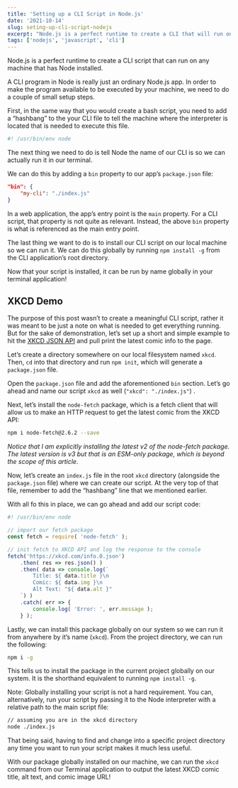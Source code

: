 ```yaml
---
title: 'Setting up a CLI Script in Node.js'
date: '2021-10-14'
slug: seting-up-cli-script-nodejs
excerpt: "Node.js is a perfect runtime to create a CLI that will run on any machine that has Node installed..."
tags: ['nodejs', 'javascript', 'cli']
---
```


Node.js is a perfect runtime to create a CLI script that can run on any machine that has Node installed.

A CLI program in Node is really just an ordinary Node.js app. In order to make the program available to be executed by your machine, we need to do a couple of small setup steps.

First, in the same way that you would create a bash script, you need to add a “hashbang” to the your CLI file  to tell the machine where the interpreter is located that is needed to execute this file.

```sh
#! /usr/bin/env node
```

The next thing we need to do is tell Node the name of our CLI is so we can actually run it in our terminal.

We can do this by adding a `bin` property to our app’s `package.json` file:

```json
"bin": {
	"my-cli": "./index.js"
}
```

In a web application, the app’s entry point is the `main` property. For a CLI script, that property is not quite as relevant. Instead, the above `bin` property is what is referenced as the main entry point.

The last thing we want to do is to install our CLI script on our local machine so we can run it. We can do this globally by running `npm install -g` from the CLI application’s root directory.

Now that your script is installed, it can be run by name globally in your terminal application!

## XKCD Demo

The purpose of this post wasn’t to create a meaningful CLI script, rather it was meant to be just a note on what is needed to get everything running. But for the sake of demonstration, let’s set up a short and simple example to hit the [XKCD JSON API](https://xkcd.com/json.html) and pull print the latest comic info to the page.

Let’s create a directory somewhere on our local filesystem named `xkcd`. Then, `cd` into that directory and run `npm init`, which will generate a `package.json` file.

Open the `package.json` file and add the aforementioned `bin` section. Let’s go ahead and name our script `xkcd` as well (`"xkcd": "./index.js"`) .

Next, let’s install the `node-fetch` package, which is a fetch client that will allow us to make an HTTP request to get the latest comic from the XKCD API:

```sh
npm i node-fetch@2.6.2 --save
```

_Notice that I am explicitly installing the latest v2 of the node-fetch package. The latest version is v3 but that is an ESM-only package, which is beyond the scope of this article._

Now, let’s create an `index.js` file in the root `xkcd` directory (alongside the `package.json` file) where we can create our script. At the very top of that file, remember to add the “hashbang” line that we mentioned earlier.

With all fo this in place, we can go ahead and add our script code:

```js
#! /usr/bin/env node

// import our fetch package
const fetch = require( 'node-fetch' );

// init fetch to XKCD API and log the response to the console
fetch('https://xkcd.com/info.0.json')
	.then( res => res.json() )
	.then( data => console.log(`
		Title: ${ data.title }\n
		Comic: ${ data.img }\n
		Alt Text: "${ data.alt }"
	`) )
	.catch( err => {
		console.log( 'Error: ', err.message );
	} );
```

Lastly, we can install this package globally on our system so we can run it from anywhere by it’s name (`xkcd`). From the project directory, we can run the following:

```sh
npm i -g
```

This tells us to install the package in the current project globally on our system. It is the shorthand equivalent to running `npm install -g`.

Note: Globally installing your script is not a hard requirement. You can, alternatively, run your script by passing it to the Node interpreter with a relative path to the main script file:

```sh
// assuming you are in the xkcd directory
node ./index.js
```

That being said, having to find and change into a specific project directory any time you want to run your script makes it much less useful.

With our package globally installed on our machine, we can run the `xkcd` command from our Terminal application to output the latest XKCD comic title, alt text, and comic image URL!